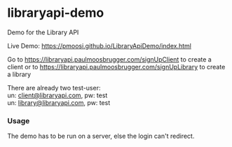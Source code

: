# libraryapi-demo
Demo for the Library API

Live Demo: <https://pmoosi.github.io/LibraryApiDemo/index.html>

Go to <https://libraryapi.paulmoosbrugger.com/signUpClient> to create a client or to <https://libraryapi.paulmoosbrugger.com/signUpLibrary> to create a library

There are already two test-user:  
un: client@libraryapi.com, pw: test  
un: library@libraryapi.com, pw: test

### Usage

The demo has to be run on a server, else the login can't redirect.

